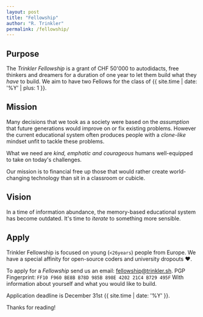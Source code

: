 ```yaml
---
layout: post
title: "Fellowship"
author: "R. Trinkler"
permalink: /fellowship/
---
```


## Purpose

The _Trinkler Fellowship_ is a grant of CHF 50'000 to autodidacts, free thinkers and dreamers for a duration of one year to let them build what they _have_ to build.
We aim to have two Fellows for the class of {{ site.time | date: '%Y' | plus: 1 }}.

## Mission

Many decisions that we took as a society were based on the _assumption_ that future generations would improve on or fix existing problems. However the current educational system often produces people with a _clone-like_ mindset unfit to tackle these problems.

What we need are _kind, emphatic and courageous_ humans well-equipped to take on today's challenges.

Our mission is to financial free up those that would rather create world-changing technology than sit in a classroom or cubicle.

## Vision

In a time of information abundance, the memory-based educational system has become outdated. It's time to _iterate_ to something more sensible.

## Apply

Trinkler Fellowship is focused on young (`<26years`) people from Europe. We have a special affinity for open-source coders and university dropouts ❤.

To apply for a _Fellowship_ send us an email:
<a href="mailto:fellowship@trinkler.sh?Subject=Application%20Trinkler%20Fellowship" target="_top">fellowship@trinkler.sh</a>.
PGP Fingerprint: `FF10 F960 BE8B B78D 985B 898E 4202 21C4 B729 495F`
With information about yourself and what you would like to build.

Application deadline is December 31st {{ site.time | date: '%Y' }}.

Thanks for reading!
